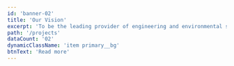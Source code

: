 ```yaml
---
id: 'banner-02'
title: 'Our Vision'
excerpt: 'To be the leading provider of engineering and environmental services in the Middle East, known for excellence and trustworthiness.'
path: '/projects'
dataCount: '02'
dynamicClassName: 'item primary__bg'
btnText: 'Read more'
---
```

